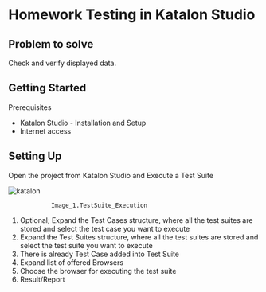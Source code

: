 Homework Testing in Katalon Studio
=======================================

Problem to solve
----------------

Check and verify displayed data. 





Getting Started
---------------

Prerequisites
*	Katalon Studio - Installation and Setup
*	Internet access


Setting Up
----------

Open the project from Katalon Studio
and Execute a Test Suite 





![katalon](https://gitlab./Images/Readme.png "Let's Start with Katalon")


				Image_1.TestSuite_Execution
				
1.	Optional; Expand the Test Cases structure, where all the test suites are stored and select the test case you want to execute
2.	Expand the Test Suites structure, where all the test suites are stored and select the test suite you want to execute
3.	There is already Test Case added into Test Suite
4.	Expand list of offered Browsers 
5.	Choose the browser for executing the test suite
6.	Result/Report